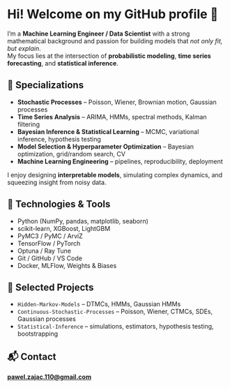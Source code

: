 # Hi! Welcome on my GitHub profile 👋

I’m a **Machine Learning Engineer / Data Scientist** with a strong mathematical background and passion for building models that *not only fit, but explain*.  
My focus lies at the intersection of **probabilistic modeling**, **time series forecasting**, and **statistical inference**.

## 🧠 Specializations
- **Stochastic Processes** – Poisson, Wiener, Brownian motion, Gaussian processes  
- **Time Series Analysis** – ARIMA, HMMs, spectral methods, Kalman filtering  
- **Bayesian Inference & Statistical Learning** – MCMC, variational inference, hypothesis testing  
- **Model Selection & Hyperparameter Optimization** – Bayesian optimization, grid/random search, CV  
- **Machine Learning Engineering** – pipelines, reproducibility, deployment

I enjoy designing **interpretable models**, simulating complex dynamics, and squeezing insight from noisy data.

## 🧰 Technologies & Tools
- Python (NumPy, pandas, matplotlib, seaborn)
- scikit-learn, XGBoost, LightGBM
- PyMC3 / PyMC / ArviZ
- TensorFlow / PyTorch
- Optuna / Ray Tune
- Git / GitHub / VS Code
- Docker, MLFlow, Weights & Biases

## 📂 Selected Projects
- `Hidden-Markov-Models` – DTMCs, HMMs, Gaussian HMMs  
- `Continuous-Stochastic-Processes` – Poisson, Wiener, CTMCs, SDEs, Gaussian processes  
- `Statistical-Inference` – simulations, estimators, hypothesis testing, bootstrapping

## 📬 Contact
**pawel.zajac.110@gmail.com**
